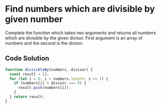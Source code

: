 # Find numbers which are divisible by given number 

Complete the function which takes two arguments and returns all numbers which are divisible by the given divisor. 
First argument is an array of numbers and the second is the divisor.

## Code Solution

```js
function divisibleBy(numbers, divisor) {
  const result = [];
  for (let i = 0; i < numbers.length; i += 1) {
    if (numbers[i] % divisor === 0) {
      result.push(numbers[i]);
    }
  } return result;
}

```